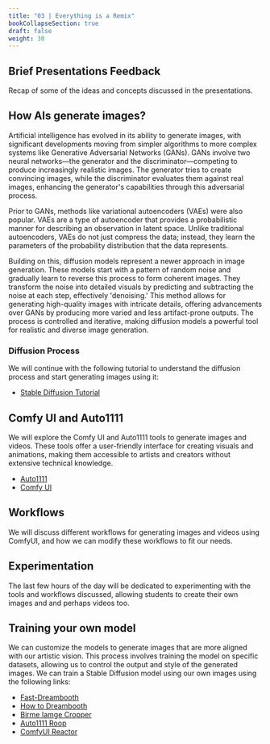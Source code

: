 ```yaml
---
title: "03 | Everything is a Remix"
bookCollapseSection: true
draft: false
weight: 30
---
```


## Brief Presentations Feedback

Recap of some of the ideas and concepts discussed in the presentations.

## How AIs generate images?

Artificial intelligence has evolved in its ability to generate images, with significant developments moving from simpler algorithms to more complex systems like Generative Adversarial Networks (GANs). GANs involve two neural networks—the generator and the discriminator—competing to produce increasingly realistic images. The generator tries to create convincing images, while the discriminator evaluates them against real images, enhancing the generator's capabilities through this adversarial process.

Prior to GANs, methods like variational autoencoders (VAEs) were also popular. VAEs are a type of autoencoder that provides a probabilistic manner for describing an observation in latent space. Unlike traditional autoencoders, VAEs do not just compress the data; instead, they learn the parameters of the probability distribution that the data represents.

Building on this, diffusion models represent a newer approach in image generation. These models start with a pattern of random noise and gradually learn to reverse this process to form coherent images. They transform the noise into detailed visuals by predicting and subtracting the noise at each step, effectively 'denoising.' This method allows for generating high-quality images with intricate details, offering advancements over GANs by producing more varied and less artifact-prone outputs. The process is controlled and iterative, making diffusion models a powerful tool for realistic and diverse image generation.

### Diffusion Process

We will continue with the following tutorial to understand the diffusion process and start generating images using it:

- [Stable Diffusion Tutorial](../../../../tutorials/ai-generators/image/stable-diffusion/)

## Comfy UI and Auto1111

We will explore the Comfy UI and Auto1111 tools to generate images and videos. These tools offer a user-friendly interface for creating visuals and animations, making them accessible to artists and creators without extensive technical knowledge.

- [Auto1111](../../../../tutorials/ai-generators/image/stable-diffusion/)
- [Comfy UI](../../../../tutorials/ai-generators/image/comfy-ui/)

## Workflows

We will discuss different workflows for generating images and videos using ComfyUI, and how we can modify these workflows to fit our needs.

## Experimentation

The last few hours of the day will be dedicated to experimenting with the tools and workflows discussed, allowing students to create their own images and and perhaps videos too.

## Training your own model

We can customize the models to generate images that are more aligned with our artistic vision. This process involves training the model on specific datasets, allowing us to control the output and style of the generated images. We can train a Stable Diffusion model using our own images using the following links:

- [Fast-Dreambooth](https://colab.research.google.com/github/TheLastBen/fast-stable-diffusion/blob/main/fast-DreamBooth.ipynb#scrollTo=O3KHGKqyeJp9)
- [How to Dreambooth](https://stable-diffusion-art.com/dreambooth/)
- [Birme Iamge Cropper](https://www.birme.net/?target_width=512&target_height=512)
- [Auto1111 Roop](https://github.com/s0md3v/sd-webui-roop)
- [ComfyUI Reactor](https://github.com/Gourieff/comfyui-reactor-node)
